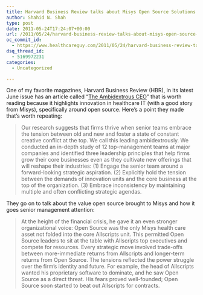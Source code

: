 ```yaml
---
title: Harvard Business Review talks about Misys Open Source Solutions
author: Shahid N. Shah
type: post
date: 2011-05-24T17:24:07+00:00
url: /2011/05/24/harvard-business-review-talks-about-misys-open-source-solutions/
oc_commit_id:
  - https://www.healthcareguy.com/2011/05/24/harvard-business-review-talks-about-misys-open-source-solutions/1478770736
dsq_thread_id:
  - 5169972231
categories:
  - Uncategorized

---
```

One of my favorite magazines, Harvard Business Review (HBR), in its latest June issue has an article called &#8220;[The Ambidextrous CEO][1]&#8221; that is worth reading because it highlights innovation in healthcare IT (with a good story from Misys), specifically around open source. Here&#8217;s a point they made that&#8217;s worth repeating:

> Our research suggests that firms thrive when senior teams embrace the tension between old and new and foster a state of constant creative conflict at the top. We call this leading ambidextrously. We conducted an in-depth study of 12 top-management teams at major companies and identified three leadership principles that help firms grow their core businesses even as they cultivate new offerings that will reshape their industries: (1) Engage the senior team around a forward-looking strategic aspiration. (2) Explicitly hold the tension between the demands of innovation units and the core business at the top of the organization. (3) Embrace inconsistency by maintaining multiple and often conflicting strategic agendas.

They go on to talk about the value open source brought to Misys and how it goes senior management attention:

> At the height of the financial crisis, he gave it an even stronger organizational voice: Open Source was the only Misys health care asset not folded into the core Allscripts unit. This permitted Open Source leaders to sit at the table with Allscripts top executives and compete for resources. Every strategic move involved trade-offs between more-immediate returns from Allscripts and longer-term returns from Open Source. The tensions reflected the power struggle over the firm’s identity and future. For example, the head of Allscripts wanted his proprietary software to dominate, and he saw Open Source as a direct threat. His fears proved well-founded; Open Source soon started to beat out Allscripts for contracts.

 [1]: http://hbr.org/2011/06/the-ambidextrous-ceo/ar/1
